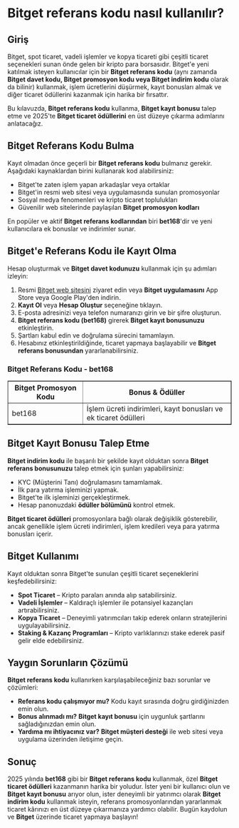<h1>Bitget referans kodu nasıl kullanılır?</h1>

<h2>Giriş</h2>
<p>Bitget, spot ticaret, vadeli işlemler ve kopya ticareti gibi çeşitli ticaret seçenekleri sunan önde gelen bir kripto para borsasıdır. Bitget'e yeni katılmak isteyen kullanıcılar için bir <strong>Bitget referans kodu</strong> (aynı zamanda <strong>Bitget davet kodu, Bitget promosyon kodu veya Bitget indirim kodu</strong> olarak da bilinir) kullanmak, işlem ücretlerini düşürmek, kayıt bonusları almak ve diğer ticaret ödüllerini kazanmak için harika bir fırsattır.</p>

<p>Bu kılavuzda, <strong>Bitget referans kodu</strong> kullanma, <strong>Bitget kayıt bonusu</strong> talep etme ve 2025'te <strong>Bitget ticaret ödüllerini</strong> en üst düzeye çıkarma adımlarını anlatacağız.</p>

<h2>Bitget Referans Kodu Bulma</h2>
<p>Kayıt olmadan önce geçerli bir <strong>Bitget referans kodu</strong> bulmanız gerekir. Aşağıdaki kaynaklardan birini kullanarak kod alabilirsiniz:</p>
<ul>
    <li>Bitget'te zaten işlem yapan arkadaşlar veya ortaklar</li>
    <li>Bitget'in resmi web sitesi veya uygulamasında sunulan promosyonlar</li>
    <li>Sosyal medya fenomenleri ve kripto ticaret toplulukları</li>
    <li>Güvenilir web sitelerinde paylaşılan <strong>Bitget promosyon kodları</strong></li>
</ul>
<p>En popüler ve aktif <strong>Bitget referans kodlarından</strong> biri <strong>bet168</strong>'dir ve yeni kullanıcılara ek bonuslar ve indirimler sunar.</p>

<h2>Bitget'e Referans Kodu ile Kayıt Olma</h2>
<p>Hesap oluşturmak ve <strong>Bitget davet kodunuzu</strong> kullanmak için şu adımları izleyin:</p>
<ol>
    <li>Resmi <a href="https://partner.bitget.com/bg/1t4kmgh9" target="_blank">Bitget web sitesini</a> ziyaret edin veya <strong>Bitget uygulamasını</strong> App Store veya Google Play'den indirin.</li>
    <li><strong>Kayıt Ol</strong> veya <strong>Hesap Oluştur</strong> seçeneğine tıklayın.</li>
    <li>E-posta adresinizi veya telefon numaranızı girin ve bir şifre oluşturun.</li>
    <li><strong>Bitget referans kodu (bet168)</strong> girerek <strong>Bitget kayıt bonusunuzu</strong> etkinleştirin.</li>
    <li>Şartları kabul edin ve doğrulama sürecini tamamlayın.</li>
    <li>Hesabınız etkinleştirildiğinde, ticaret yapmaya başlayabilir ve <strong>Bitget referans bonusundan</strong> yararlanabilirsiniz.</li>
</ol>

<h3>Bitget Referans Kodu - bet168</h3>
<table border="1">
    <tr>
        <th>Bitget Promosyon Kodu</th>
        <th>Bonus & Ödüller</th>
    </tr>
    <tr>
        <td>bet168</td>
        <td>İşlem ücreti indirimleri, kayıt bonusları ve ek ticaret ödülleri</td>
    </tr>
</table>

<h2>Bitget Kayıt Bonusu Talep Etme</h2>
<p><strong>Bitget indirim kodu</strong> ile başarılı bir şekilde kayıt olduktan sonra <strong>Bitget referans bonusunuzu</strong> talep etmek için şunları yapabilirsiniz:</p>
<ul>
    <li>KYC (Müşterini Tanı) doğrulamasını tamamlamak.</li>
    <li>İlk para yatırma işleminizi yapmak.</li>
    <li>Bitget'te ilk işleminizi gerçekleştirmek.</li>
    <li>Hesap panonuzdaki <strong>ödüller bölümünü</strong> kontrol etmek.</li>
</ul>
<p><strong>Bitget ticaret ödülleri</strong> promosyonlara bağlı olarak değişiklik gösterebilir, ancak genellikle işlem ücreti indirimleri, işlem kredileri veya para yatırma bonusları içerir.</p>

<h2>Bitget Kullanımı</h2>
<p>Kayıt olduktan sonra Bitget'te sunulan çeşitli ticaret seçeneklerini keşfedebilirsiniz:</p>
<ul>
    <li><strong>Spot Ticaret</strong> – Kripto paraları anında alıp satabilirsiniz.</li>
    <li><strong>Vadeli İşlemler</strong> – Kaldıraçlı işlemler ile potansiyel kazançları artırabilirsiniz.</li>
    <li><strong>Kopya Ticaret</strong> – Deneyimli yatırımcıları takip ederek onların stratejilerini uygulayabilirsiniz.</li>
    <li><strong>Staking & Kazanç Programları</strong> – Kripto varlıklarınızı stake ederek pasif gelir elde edebilirsiniz.</li>
</ul>

<h2>Yaygın Sorunların Çözümü</h2>
<p><strong>Bitget referans kodu</strong> kullanırken karşılaşabileceğiniz bazı sorunlar ve çözümleri:</p>
<ul>
    <li><strong>Referans kodu çalışmıyor mu?</strong> Kodu kayıt sırasında doğru girdiğinizden emin olun.</li>
    <li><strong>Bonus alınmadı mı?</strong> <strong>Bitget kayıt bonusu</strong> için uygunluk şartlarını sağladığınızdan emin olun.</li>
    <li><strong>Yardıma mı ihtiyacınız var?</strong> <strong>Bitget müşteri desteği</strong> ile web sitesi veya uygulama üzerinden iletişime geçin.</li>
</ul>

<h2>Sonuç</h2>
<p>2025 yılında <strong>bet168</strong> gibi bir <strong>Bitget referans kodu</strong> kullanmak, özel <strong>Bitget ticaret ödülleri</strong> kazanmanın harika bir yoludur. İster yeni bir kullanıcı olun ve <strong>Bitget kayıt bonusu</strong> arıyor olun, ister deneyimli bir yatırımcı olarak <strong>Bitget indirim kodu</strong> kullanmak isteyin, referans promosyonlarından yararlanmak ticaret kârınızı en üst düzeye çıkarmanıza yardımcı olabilir. Bugün kaydolun ve <strong>Bitget</strong> üzerinde ticaret yapmaya başlayın!</p>
